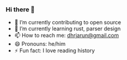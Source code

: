 ### Hi there 👋

- 🔭 I’m currently contributing to open source
- 🌱 I’m currently learning rust, parser design
- 📫 How to reach me: dhrjarun@gmail.com
- 😄 Pronouns: he/him
- ⚡ Fun fact: I love reading history
